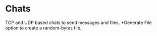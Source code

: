 # Chats
TCP and UDP based chats to send messages and files. +Generate File option to create a random-bytes file. 
